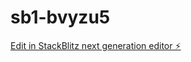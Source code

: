# sb1-bvyzu5

[Edit in StackBlitz next generation editor ⚡️](https://stackblitz.com/~/github.com/enti-t/sb1-bvyzu5)